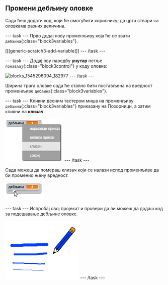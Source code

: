 ## Промени дебљину оловке

Сада ћеш додати код, који ће омогућити кориснику; да црта ствари са оловкама разних величина.

\--- task \--- Прво додај нову променљиву која ће се звати `дебљина`{:class="block3variables"}.

[[[generic-scratch3-add-variable]]] \--- /task \---

\--- task \--- Додај ову наредбу **унутар** петље `понављај`{:class="block3control"} у коду оловке:

![blocks_1545296094_182977](images/blocks_1545296094_182977.png) \--- /task \---

Ширина трага оловке сада ће стално бити постављена на вредност променљиве `дебљина`{:class="block3variables"}.

\--- task \--- Кликни десним тастером миша на променљиву `дебљина`{:class="block3variables"} приказану на Позорници, а затим кликни на **клизач**.

![снимак екрана](images/paint-slider.png) \--- /task \---

Сада можеш да помераш клизач који се налази испод променљиве да би променио њену вредност.

![снимак екрана](images/paint-slider-change.png)

\--- task \--- Испробај свој пројекат и провери да ли можеш да додаш код за подешавање дебљине оловке.

![снимак екрана](images/paint-width-test.png) \--- /task \---